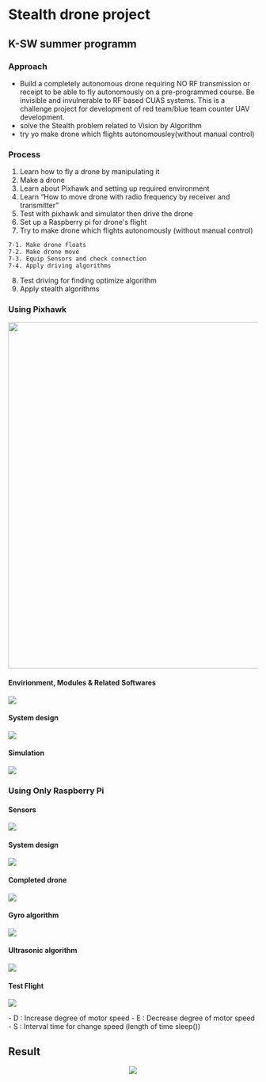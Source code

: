# Stealth drone project
## K-SW summer programm

### Approach
- Build a completely autonomous drone requiring NO RF transmission or receipt to be able to
  fly autonomously on a pre-programmed course. Be invisible and invulnerable to RF based
  CUAS systems. This is a challenge project for development of red team/blue team counter
  UAV development.
- solve the Stealth problem related to Vision by Algorithm
- try yo make drone which flights autonomousley(without manual control)


### Process
  1. Learn how to fly a drone by manipulating it
  2. Make a drone
  3. Learn about Pixhawk and setting up required environment
  4. Learn “How to move drone with radio frequency by receiver and transmitter”
  5. Test with pixhawk and simulator then drive the drone
  6. Set up a Raspberry pi for drone&#39;s flight
  7. Try to make drone which flights autonomously (without manual control)
  
    7-1. Make drone floats
    7-2. Make drone move
    7-3. Equip Sensors and check connection
    7-4. Apply driving algorithms
  8. Test driving for finding optimize algorithm
  9. Apply stealth algorithms
### Using Pixhawk
<p>
  <img src="image/pixhawk.png", width="700">
</p>

#### Envirionment, Modules & Related Softwares
<p>
  <img src="image/software.png">
</p>

#### System design
<p>
  <img src="image/system_design.png">
</p>

#### Simulation 
<p>
  <img src="image/simulation.png">
</p>

### Using Only Raspberry Pi

#### Sensors
<p>
  <img src="image/sensors.png">
</p>

#### System design
<p>
  <img src="image/sensor_system_design.png">
</p>

#### Completed drone
<p>
  <img src="image/drone.png">
</p>

#### Gyro algorithm
<p>
  <img src="image/sensor_algorithm.png">
</p>

#### Ultrasonic algorithm
<p>
  <img src="image/sensor_algorithm_ultrasonic.png">
</p>

#### Test Flight 
<p>
  <img src="image/simulation_first.png">
</p>
- D : Increase degree of motor speed
- E : Decrease degree of motor speed
- S : Interval time for change speed (length of time sleep())

## Result
<p align="center">
  <img src="image/simulation3.gif">
</p>
